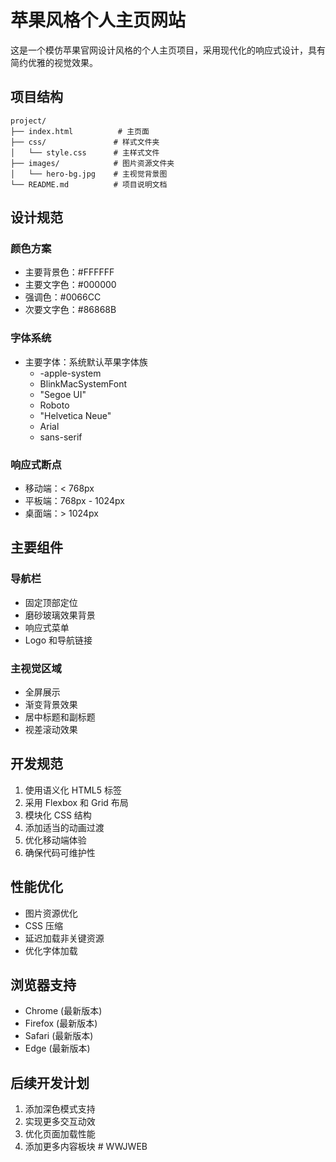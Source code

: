# 苹果风格个人主页网站

这是一个模仿苹果官网设计风格的个人主页项目，采用现代化的响应式设计，具有简约优雅的视觉效果。

## 项目结构
```
project/
├── index.html          # 主页面
├── css/               # 样式文件夹
│   └── style.css      # 主样式文件
├── images/            # 图片资源文件夹
│   └── hero-bg.jpg    # 主视觉背景图
└── README.md          # 项目说明文档
```

## 设计规范

### 颜色方案
- 主要背景色：#FFFFFF
- 主要文字色：#000000
- 强调色：#0066CC
- 次要文字色：#86868B

### 字体系统
- 主要字体：系统默认苹果字体族
  - -apple-system
  - BlinkMacSystemFont
  - "Segoe UI"
  - Roboto
  - "Helvetica Neue"
  - Arial
  - sans-serif

### 响应式断点
- 移动端：< 768px
- 平板端：768px - 1024px
- 桌面端：> 1024px

## 主要组件

### 导航栏
- 固定顶部定位
- 磨砂玻璃效果背景
- 响应式菜单
- Logo 和导航链接

### 主视觉区域
- 全屏展示
- 渐变背景效果
- 居中标题和副标题
- 视差滚动效果

## 开发规范
1. 使用语义化 HTML5 标签
2. 采用 Flexbox 和 Grid 布局
3. 模块化 CSS 结构
4. 添加适当的动画过渡
5. 优化移动端体验
6. 确保代码可维护性

## 性能优化
- 图片资源优化
- CSS 压缩
- 延迟加载非关键资源
- 优化字体加载

## 浏览器支持
- Chrome (最新版本)
- Firefox (最新版本)
- Safari (最新版本)
- Edge (最新版本)

## 后续开发计划
1. 添加深色模式支持
2. 实现更多交互动效
3. 优化页面加载性能
4. 添加更多内容板块 #   W W J W E B  
 